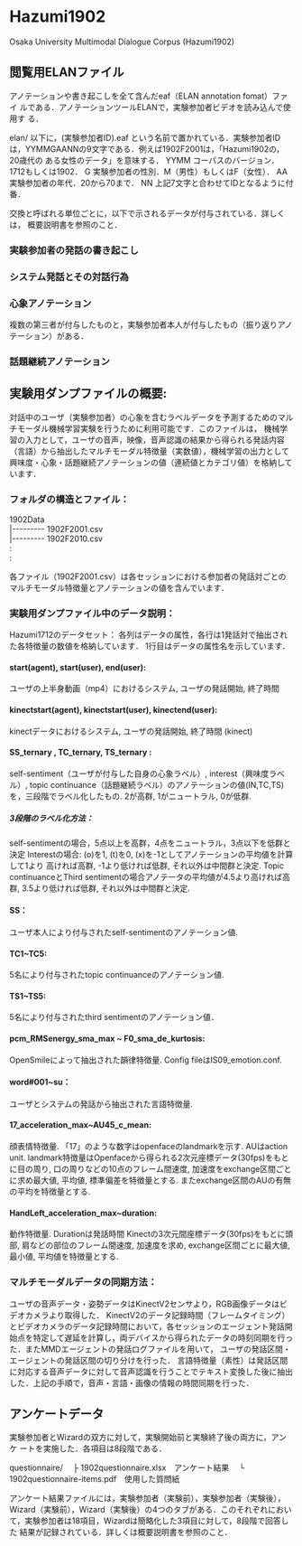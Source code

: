 # Hazumi1902
Osaka University Multimodal Dialogue Corpus (Hazumi1902)

## 閲覧用ELANファイル
アノテーションや書き起こしを全て含んだeaf（ELAN annotation fomat）ファイ
ルである．アノテーションツールELANで，実験参加者ビデオを読み込んで使用す
る．

elan/ 以下に，(実験参加者ID).eaf という名前で置かれている．実験参加者ID
は，YYMMGAANNの9文字である．例えば1902F2001は，「Hazumi1902の，20歳代の
ある女性のデータ」を意味する．
   YYMM	コーパスのバージョン．1712もしくは1902．
   G	実験参加者の性別．M（男性）もしくはF（女性）．
   AA	実験参加者の年代．20から70まで．
   NN	上記7文字と合わせてIDとなるように付番．

交換と呼ばれる単位ごとに，以下で示されるデータが付与されている．詳しくは，
概要説明書を参照のこと．

### 実験参加者の発話の書き起こし
### システム発話とその対話行為
### 心象アノテーション
複数の第三者が付与したものと，実験参加者本人が付与したもの（振り返りアノテーション）がある．
### 話題継続アノテーション


## 実験用ダンプファイルの概要:
対話中のユーザ（実験参加者）の心象を含むラベルデータを予測するためのマルチモーダル機械学習実験を行うために利用可能です．このファイルは， 機械学習の入力として，ユーザの音声，映像，音声認識の結果から得られる発話内容（言語）から抽出したマルチモーダル特徴量（実数値），機械学習の出力として興味度・心象・話題継続アノテーションの値（連続値とカテゴリ値）を格納しています．


### フォルダの構造とファイル：
1902Data  
|---------	1902F2001.csv  
|---------	1902F2010.csv  
:  
:  

各ファイル（1902F2001.csv）は各セッションにおける参加者の発話対ごとの
マルチモーダル特徴量とアノテーションの値を含んでいます．


### 実験用ダンプファイル中のデータ説明：
Hazumi1712のデータセット：
各列はデータの属性，各行は1発話対で抽出された各特徴量の数値を格納しています．
1行目はデータの属性名を示しています．


#### start(agent), start(user), end(user):
ユーザの上半身動画（mp4）におけるシステム, ユーザの発話開始, 終了時間 

#### kinectstart(agent), kinectstart(user), kinectend(user): 
kinectデータにおけるシステム, ユーザの発話開始, 終了時間 (kinect)

#### SS_ternary , TC_ternary, TS_ternary : 
self-sentiment（ユーザが付与した自身の心象ラベル）, interest（興味度ラベル）, topic continuance（話題継続ラベル）のアノテーションの値(IN,TC,TS)を，三段階でラベル化したもの. 2が高群, 1がニュートラル, 0が低群. 

##### 3段階のラベル化方法：
self-sentimentの場合，5点以上を高群，4点をニュートラル，3点以下を低群と決定
Interestの場合: (o)を1, (t)を0, (x)を-1としてアノテーションの平均値を計算して1より
高ければ高群, -1より低ければ低群, それ以外は中間群と決定. 
Topic continuanceとThird sentimentの場合アノテータの平均値が4.5より高ければ高群, 3.5より低ければ低群, それ以外は中間群と決定. 

#### SS：
ユーザ本人により付与されたself-sentimentのアノテーション値. 

#### TC1~TC5:
5名により付与されたtopic continuanceのアノテーション値.

#### TS1~TS5:
5名により付与されたthird sentimentのアノテーション値．

#### pcm_RMSenergy_sma_max ~ F0_sma_de_kurtosis: 
OpenSmileによって抽出された韻律特徴量. Config fileはIS09_emotion.conf.

#### word#001~su： 
ユーザとシステムの発話から抽出された言語特徴量.

#### 17_acceleration_max~AU45_c_mean: 
顔表情特徴量. 「17」のような数字はopenfaceのlandmarkを示す. AUはaction unit.
landmark特徴量はOpenfaceから得られる2次元座標データ(30fps)をもとに目の周り, 口の周りなどの10点のフレーム間速度, 加速度をexchange区間ごとに求め最大値, 平均値, 標準偏差を特徴量とする. またexchange区間のAUの有無の平均を特徴量とする. 

#### HandLeft_acceleration_max~duration: 
動作特徴量. Durationは発話時間
Kinectの3次元間座標データ(30fps)をもとに頭部, 肩などの部位のフレーム間速度, 加速度を求め, exchange区間ごとに最大値, 最小値, 平均値を特徴量とする. 


### マルチモーダルデータの同期方法：
ユーザの音声データ・姿勢データはKinectV2センサより，RGB画像データはビデオカメラより取得した．
KinectV2のデータ記録時間（フレームタイミング）とビデオカメラのデータ記録時間において，各セッションのエージェント発話開始点を特定して遅延を計算し，両デバイスから得られたデータの時刻同期を行った．またMMDエージェントの発話ログファイルを用いて，
ユーザの発話区間・エージェントの発話区間の切り分けを行った．
言語特徴量（素性）は発話区間に対応する音声データに対して音声認識を行うことでテキスト変換した後に抽出した．上記の手順で，音声・言語・画像の情報の時間同期を行った．




## アンケートデータ
実験参加者とWizardの双方に対して，実験開始前と実験終了後の両方に，アンケ
ートを実施した．各項目は8段階である．

questionnaire/
　├ 1902questionnaire.xlsx　アンケート結果
　└ 1902questionnaire-items.pdf　使用した質問紙

アンケート結果ファイルには，実験参加者（実験前），実験参加者（実験後），
Wizard（実験前），Wizard（実験後）の4つのタブがある．このそれぞれにおい
て，実験参加者は18項目，Wizardは簡略化した3項目に対して，8段階で回答した
結果が記録されている．詳しくは概要説明書を参照のこと．

